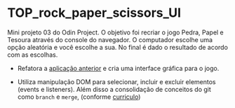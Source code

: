 # TOP_rock_paper_scissors_UI
Mini projeto 03 do Odin Project. O objetivo foi recriar o jogo Pedra, Papel e Tesoura através do console do navegador. O computador escolhe uma opção aleatória e você escolhe a sua. No final é dado o resultado de acordo com as escolhas. 

- Refatora a [aplicação anterior](https://github.com/gio-bon/TOP_rock_paper_scissors) e cria uma interface gráfica para o jogo.

- Utiliza manipulação DOM para selecionar, incluir e excluir elementos (events e listeners). Além disso a consolidação de conceitos do git como `branch` e `merge`, (conforme [curriculo](https://github.com/TheOdinProject/curriculum/blob/main/foundations/javascript_basics/DOM-manipulation.md))